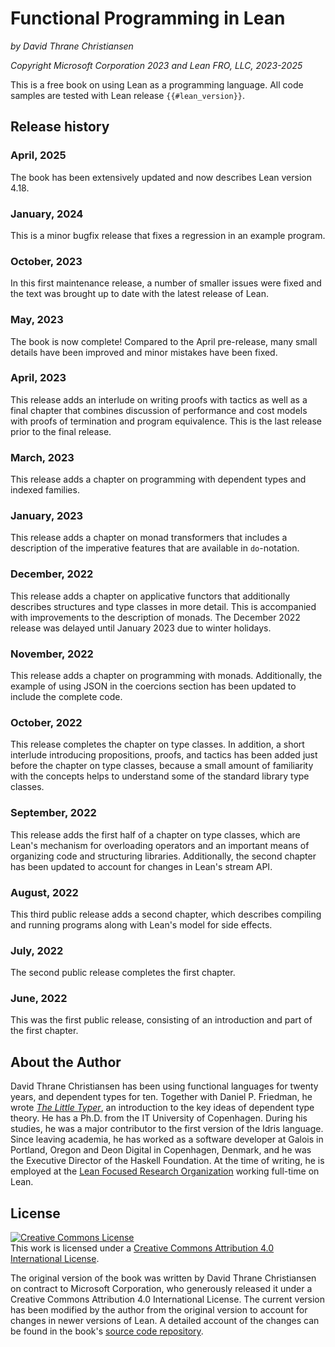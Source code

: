 # Functional Programming in Lean

*by David Thrane Christiansen*

*Copyright Microsoft Corporation 2023 and Lean FRO, LLC, 2023-2025*



This is a free book on using Lean as a programming language. All code samples are tested with Lean release `{{#lean_version}}`.

## Release history

### April, 2025

The book has been extensively updated and now describes Lean version 4.18.

### January, 2024

This is a minor bugfix release that fixes a regression in an example program.

### October, 2023

In this first maintenance release, a number of smaller issues were fixed and the text was brought up to date with the latest release of Lean.

### May, 2023

The book is now complete! Compared to the April pre-release, many small details have been improved and minor mistakes have been fixed.

### April, 2023

This release adds an interlude on writing proofs with tactics as well as a final chapter that combines discussion of performance and cost models with proofs of termination and program equivalence.
This is the last release prior to the final release.

### March, 2023

This release adds a chapter on programming with dependent types and indexed families.

### January, 2023

This release adds a chapter on monad transformers that includes a description of the imperative features that are available in `do`-notation.

### December, 2022

This release adds a chapter on applicative functors that additionally describes structures and type classes in more detail.
This is accompanied with improvements to the description of monads.
The December 2022 release was delayed until January 2023 due to winter holidays.

### November, 2022
This release adds a chapter on programming with monads. Additionally, the example of using JSON in the coercions section has been updated to include the complete code.

### October, 2022

This release completes the chapter on type classes. In addition, a short interlude introducing propositions, proofs, and tactics has been added just before the chapter on type classes, because a small amount of familiarity with the concepts helps to understand some of the standard library type classes.

### September, 2022

This release adds the first half of a chapter on type classes, which are Lean's mechanism for overloading operators and an important means of organizing code and structuring libraries. Additionally, the second chapter has been updated to account for changes in Lean's stream API.

### August, 2022

This third public release adds a second chapter, which describes compiling and running programs along with Lean's model for side effects.

### July, 2022

The second public release completes the first chapter.

### June, 2022

This was the first public release, consisting of an introduction and part of the first chapter.

## About the Author

David Thrane Christiansen has been using functional languages for twenty years, and dependent types for ten.
Together with Daniel P. Friedman, he wrote [_The Little Typer_](https://thelittletyper.com/), an introduction to the key ideas of dependent type theory.
He has a Ph.D. from the IT University of Copenhagen.
During his studies, he was a major contributor to the first version of the Idris language.
Since leaving academia, he has worked as a software developer at Galois in Portland, Oregon and Deon Digital in Copenhagen, Denmark, and he was the Executive Director of the Haskell Foundation.
At the time of writing, he is employed at the [Lean Focused Research Organization](https://lean-fro.org) working full-time on Lean.

## License

<a rel="license" href="http://creativecommons.org/licenses/by/4.0/"><img alt="Creative Commons License" style="border-width:0" src="https://i.creativecommons.org/l/by/4.0/88x31.png" /></a><br />This work is licensed under a <a rel="license" href="http://creativecommons.org/licenses/by/4.0/">Creative Commons Attribution 4.0 International License</a>.

The original version of the book was written by David Thrane Christiansen on contract to Microsoft Corporation, who generously released it under a Creative Commons Attribution 4.0 International License.
The current version has been modified by the author from the original version to account for changes in newer versions of Lean.
A detailed account of the changes can be found in the book's [source code repository](https://github.com/leanprover/fp-lean/).


